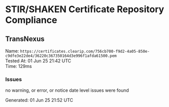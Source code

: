 # STIR/SHAKEN Certificate Repository Compliance

## TransNexus

Name: `https://certificates.clearip.com/756cb700-f9d2-4a05-850e-c9dfe3e22de4/36220c367350164d3e996f1afda61500.pem`\
Tested At: 01 Jun 25 21:42 UTC\
Time: 129ms

### Issues

no warning, or error, or notice date level issues were found

Generated: 01 Jun 25 21:52 UTC